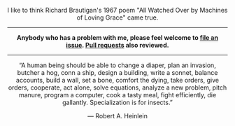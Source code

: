 <div align="center">

I like to think Richard Brautigan's 1967 poem "All Watched Over by Machines of Loving Grace" came true.

---

**Anybody who has a problem with me, please feel welcome to [file an issue](https://github.com/egasimus/egasimus/issues). [Pull requests](https://github.com/egasimus/egasimus/pulls) also reviewed.**

---

“A human being should be able to change a diaper, plan an invasion, butcher a hog, conn a ship, design a building, write a sonnet, balance accounts, build a wall, set a bone, comfort the dying, take orders, give orders, cooperate, act alone, solve equations, analyze a new problem, pitch manure, program a computer, cook a tasty meal, fight efficiently, die gallantly. Specialization is for insects.”

― Robert A. Heinlein

</div>
